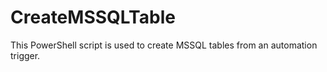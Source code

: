 # CreateMSSQLTable
This PowerShell script is used to create MSSQL tables from an automation trigger.

